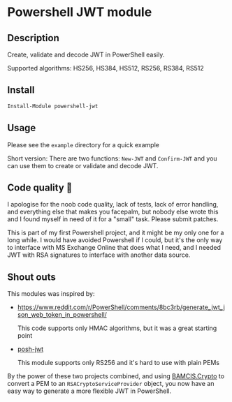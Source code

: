 # Powershell JWT module

## Description

Create, validate and decode JWT in PowerShell easily.

Supported algorithms: HS256, HS384, HS512, RS256, RS384, RS512

## Install

```powershell
Install-Module powershell-jwt
```

## Usage

Please see the `example` directory for a quick example

Short version: There are two functions: `New-JWT` and `Confirm-JWT` and you can use them to create or validate and decode JWT.

## Code quality 🤦

I apologise for the noob code quality, lack of tests, lack of error handling, and everything else that makes you facepalm,
but nobody else wrote this and I found myself in need of it for a "small" task. Please submit patches.

This is part of my first Powershell project, and it might be my only one for a long while.
I would have avoided Powershell if I could, but it's the only way to interface with MS Exchange Online that does what I need,
and I needed JWT with RSA signatures to interface with another data source.

## Shout outs

This modules was inspired by:

* https://www.reddit.com/r/PowerShell/comments/8bc3rb/generate_jwt_json_web_token_in_powershell/

    This code supports only HMAC algorithms, but it was a great starting point

* [posh-jwt](https://github.com/SP3269/posh-jwt)

    This module supports only RS256 and it's hard to use with plain PEMs

By the power of these two projects combined, and using [BAMCIS.Crypto](https://github.com/bamcisnetworks/BAMCIS.Crypto)
to convert a PEM to an `RSACryptoServiceProvider` object, you now have an easy way to generate a more flexible JWT in PowerShell.
